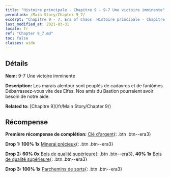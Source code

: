 ```yaml
---
title: "Histoire principale - Chapitre 9 - 9-7 Une victoire imminente"
permalink: /Main Story/Chapter 9_7/
excerpt: "Chapitre 9 - 7. Era of Chaos  Histoire principale - Chapitre 9_7. 9-7 Une victoire imminente"
last_modified_at: 2021-03-31
locale: fr
ref: "Chapter 9_7.md"
toc: false
classes: wide
---
```


## Détails

 **Nom:** 9-7 Une victoire imminente

 **Description:** Les marais alentour sont peuplés de cadavres et de fantômes. Débarrassez-vous vite des Elfes. Nos amis du Bastion pourraient avoir besoin de notre aide.

 **Related to:** [Chapitre 9](/fr/Main Story/Chapter 9/)

## Récompense

 **Première récompense de complétion:** [Clé d'argent](/fr/Items/con_693/){: .btn .btn--era3}

 **Drop 1:** **100% 1x** [Minerai précieux](/fr/Items/mat_26/){: .btn .btn--era3}

 **Drop 2:** **60% 0x** [Bois de qualité supérieure](/fr/Items/mat_20/){: .btn .btn--era3}, **40% 1x** [Bois de qualité supérieure](/fr/Items/mat_20/){: .btn .btn--era3}

 **Drop 3:** **100% 1x** [Parchemins de sorts](/fr/Items/con_694/){: .btn .btn--era3}

